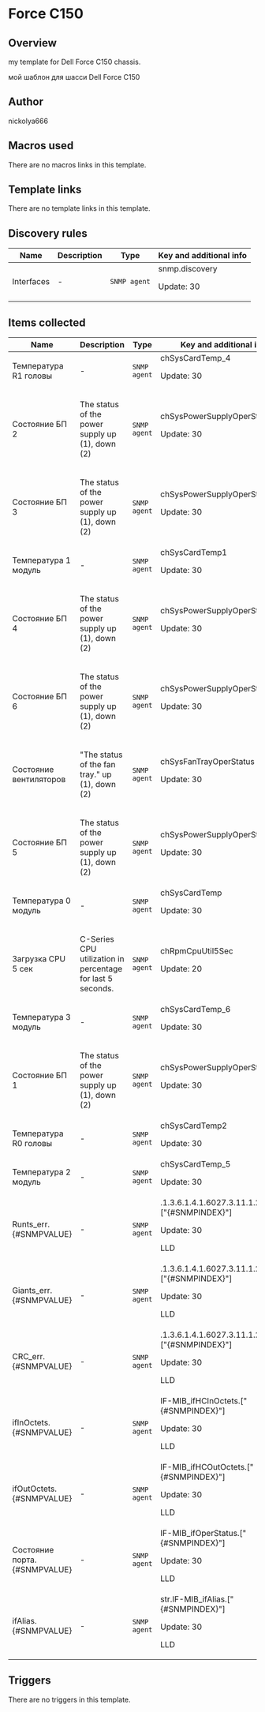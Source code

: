 # Force C150

## Overview

my template for Dell Force C150 chassis.


мой шаблон для шасси Dell Force C150



## Author

nickolya666

## Macros used

There are no macros links in this template.

## Template links

There are no template links in this template.

## Discovery rules

|Name|Description|Type|Key and additional info|
|----|-----------|----|----|
|Interfaces|<p>-</p>|`SNMP agent`|snmp.discovery<p>Update: 30</p>|
## Items collected

|Name|Description|Type|Key and additional info|
|----|-----------|----|----|
|Температура R1 головы|<p>-</p>|`SNMP agent`|chSysCardTemp_4<p>Update: 30</p>|
|Состояние БП 2|<p>The status of the power supply up (1), down (2)</p>|`SNMP agent`|chSysPowerSupplyOperStatus_2<p>Update: 30</p>|
|Состояние БП 3|<p>The status of the power supply up (1), down (2)</p>|`SNMP agent`|chSysPowerSupplyOperStatus_3<p>Update: 30</p>|
|Температура 1 модуль|<p>-</p>|`SNMP agent`|chSysCardTemp1<p>Update: 30</p>|
|Состояние БП 4|<p>The status of the power supply up (1), down (2)</p>|`SNMP agent`|chSysPowerSupplyOperStatus_4<p>Update: 30</p>|
|Состояние БП 6|<p>The status of the power supply up (1), down (2)</p>|`SNMP agent`|chSysPowerSupplyOperStatus_6<p>Update: 30</p>|
|Состояние вентиляторов|<p>"The status of the fan tray." up (1), down (2)</p>|`SNMP agent`|chSysFanTrayOperStatus<p>Update: 30</p>|
|Состояние БП 5|<p>The status of the power supply up (1), down (2)</p>|`SNMP agent`|chSysPowerSupplyOperStatus_5<p>Update: 30</p>|
|Температура 0 модуль|<p>-</p>|`SNMP agent`|chSysCardTemp<p>Update: 30</p>|
|Загрузка CPU 5 сек|<p>C-Series CPU utilization in percentage for last 5 seconds.</p>|`SNMP agent`|chRpmCpuUtil5Sec<p>Update: 20</p>|
|Температура 3 модуль|<p>-</p>|`SNMP agent`|chSysCardTemp_6<p>Update: 30</p>|
|Состояние БП 1|<p>The status of the power supply up (1), down (2)</p>|`SNMP agent`|chSysPowerSupplyOperStatus_1<p>Update: 30</p>|
|Температура R0 головы|<p>-</p>|`SNMP agent`|chSysCardTemp2<p>Update: 30</p>|
|Температура 2 модуль|<p>-</p>|`SNMP agent`|chSysCardTemp_5<p>Update: 30</p>|
|Runts_err.{#SNMPVALUE}|<p>-</p>|`SNMP agent`|.1.3.6.1.4.1.6027.3.11.1.2.1.1.9.["{#SNMPINDEX}"]<p>Update: 30</p><p>LLD</p>|
|Giants_err.{#SNMPVALUE}|<p>-</p>|`SNMP agent`|.1.3.6.1.4.1.6027.3.11.1.2.1.1.10.["{#SNMPINDEX}"]<p>Update: 30</p><p>LLD</p>|
|CRC_err.{#SNMPVALUE}|<p>-</p>|`SNMP agent`|.1.3.6.1.4.1.6027.3.11.1.2.1.1.11.["{#SNMPINDEX}"]<p>Update: 30</p><p>LLD</p>|
|ifInOctets.{#SNMPVALUE}|<p>-</p>|`SNMP agent`|IF-MIB_ifHCInOctets.["{#SNMPINDEX}"]<p>Update: 30</p><p>LLD</p>|
|ifOutOctets.{#SNMPVALUE}|<p>-</p>|`SNMP agent`|IF-MIB_ifHCOutOctets.["{#SNMPINDEX}"]<p>Update: 30</p><p>LLD</p>|
|Состояние порта.{#SNMPVALUE}|<p>-</p>|`SNMP agent`|IF-MIB_ifOperStatus.["{#SNMPINDEX}"]<p>Update: 30</p><p>LLD</p>|
|ifAlias.{#SNMPVALUE}|<p>-</p>|`SNMP agent`|str.IF-MIB_ifAlias.["{#SNMPINDEX}"]<p>Update: 30</p><p>LLD</p>|
## Triggers

There are no triggers in this template.

